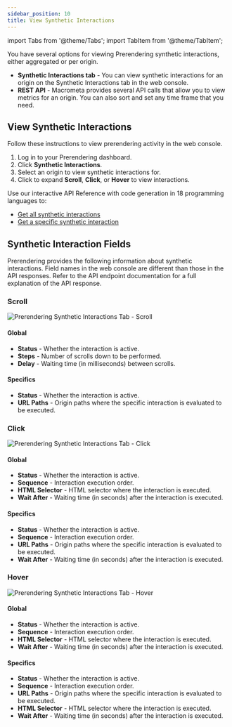 ```yaml
---
sidebar_position: 10
title: View Synthetic Interactions
---
```

import Tabs from '@theme/Tabs';
import TabItem from '@theme/TabItem';

You have several options for viewing Prerendering synthetic interactions, either aggregated or per origin.

- **Synthetic Interactions tab** - You can view synthetic interactions for an origin on the Synthetic Interactions tab in the web console.
- **REST API** - Macrometa provides several API calls that allow you to view metrics for an origin. You can also sort and set any time frame that you need.

## View Synthetic Interactions

<Tabs groupId="operating-systems">
<TabItem value="console" label="Web Console">

Follow these instructions to view prerendering activity in the web console.

1. Log in to your Prerendering dashboard.
2. Click **Synthetic Interactions**.
3. Select an origin to view synthetic interactions for.
4. Click to expand **Scroll**, **Click**, or **Hover** to view interactions.

</TabItem>
<TabItem value="api" label="REST API">

Use our interactive API Reference with code generation in 18 programming languages to:

- [Get all synthetic interactions](https://www.macrometa.com/docs/apiPrerendering#/paths/api-prerender-v1-origins-origin--interactions/get)
- [Get a specific synthetic interaction](https://www.macrometa.com/docs/apiPrerendering#/paths/api-prerender-v1-origins-origin--interactions--type/get)

</TabItem>
</Tabs>

## Synthetic Interaction Fields

Prerendering provides the following information about synthetic interactions. Field names in the web console are different than those in the API responses. Refer to the API endpoint documentation for a full explanation of the API response.

### Scroll

![Prerendering Synthetic Interactions Tab - Scroll](/img/prerendering/synthetic-interactions-scroll.png)

#### Global

- **Status** - Whether the interaction is active.
- **Steps** - Number of scrolls down to be performed.
- **Delay** - Waiting time (in milliseconds) between scrolls.

#### Specifics

- **Status** - Whether the interaction is active.
- **URL Paths** - Origin paths where the specific interaction is evaluated to be executed.

### Click

![Prerendering Synthetic Interactions Tab - Click](/img/prerendering/synthetic-interactions-click.png)

#### Global

- **Status** - Whether the interaction is active.
- **Sequence** - Interaction execution order.
- **HTML Selector** - HTML selector where the interaction is executed.
- **Wait After** - Waiting time (in seconds) after the interaction is executed.

#### Specifics

- **Status** - Whether the interaction is active.
- **Sequence** - Interaction execution order.
- **URL Paths** - Origin paths where the specific interaction is evaluated to be executed.
- **Wait After** - Waiting time (in seconds) after the interaction is executed.

### Hover

![Prerendering Synthetic Interactions Tab - Hover](/img/prerendering/synthetic-interactions-hover.png)

#### Global

- **Status** - Whether the interaction is active.
- **Sequence** - Interaction execution order.
- **HTML Selector** - HTML selector where the interaction is executed.
- **Wait After** - Waiting time (in seconds) after the interaction is executed.

#### Specifics

- **Status** - Whether the interaction is active.
- **Sequence** - Interaction execution order.
- **URL Paths** - Origin paths where the specific interaction is evaluated to be executed.
- **HTML Selector** - HTML selector where the interaction is executed.
- **Wait After** - Waiting time (in seconds) after the interaction is executed.
